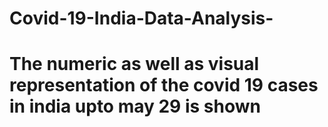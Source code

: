 # Covid-19-India-Data-Analysis-

# The numeric as well as visual representation of the covid 19 cases in india upto may 29 is shown
